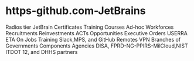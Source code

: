 # https-github.com-JetBrains
Radios tier JetBrain Certificates Training Courses Ad-hoc Workforces Recruitments Reinvestments ACTs Opportunities Executive Orders USERRA ETA On Jobs Training Slack,MPS, and GitHub Remotes VPN Branches of Governments Components Agencies DISA, FPRD-NG-PPIRS-MilCloud,NIST ITDOT 12, and DHHS partners
